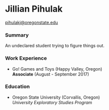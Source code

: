 # Jillian Pihulak

pihulakj@oregonstate.edu

### Summary  
An undeclared student trying to figure things out.

### Work Experience

* Go! Games and Toys (Happy Valley, Oregon)  
**Associate** (August - September 2017)

### Education

* Oregon State University (Corvallis, Oregon)  
*University Exploratory Studies Program*
